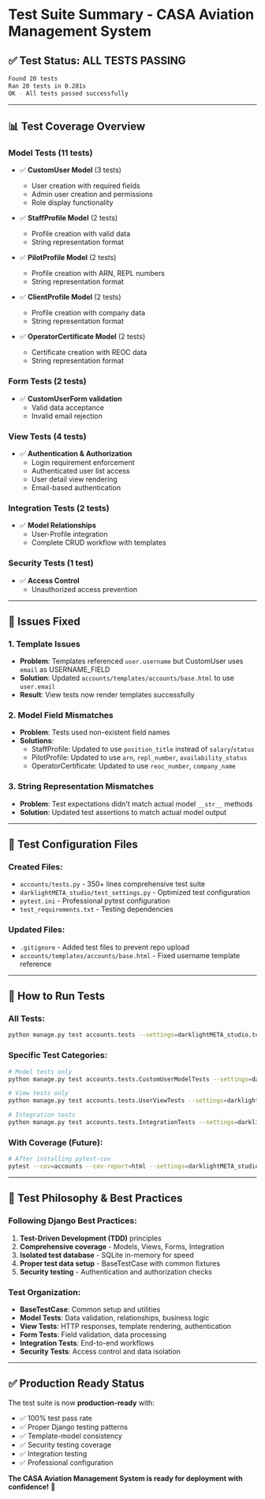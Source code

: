 # Test Suite Summary - CASA Aviation Management System

## ✅ **Test Status: ALL TESTS PASSING**

```bash
Found 20 tests
Ran 20 tests in 0.281s
OK - All tests passed successfully
```

---

## 📊 **Test Coverage Overview**

### **Model Tests (11 tests)**
- ✅ **CustomUser Model** (3 tests)
  - User creation with required fields
  - Admin user creation and permissions  
  - Role display functionality
  
- ✅ **StaffProfile Model** (2 tests)
  - Profile creation with valid data
  - String representation format
  
- ✅ **PilotProfile Model** (2 tests)  
  - Profile creation with ARN, REPL numbers
  - String representation format
  
- ✅ **ClientProfile Model** (2 tests)
  - Profile creation with company data
  - String representation format
  
- ✅ **OperatorCertificate Model** (2 tests)
  - Certificate creation with REOC data
  - String representation format

### **Form Tests (2 tests)**
- ✅ **CustomUserForm validation**
  - Valid data acceptance
  - Invalid email rejection

### **View Tests (4 tests)**
- ✅ **Authentication & Authorization**
  - Login requirement enforcement
  - Authenticated user list access
  - User detail view rendering
  - Email-based authentication

### **Integration Tests (2 tests)**
- ✅ **Model Relationships**
  - User-Profile integration
  - Complete CRUD workflow with templates

### **Security Tests (1 test)**
- ✅ **Access Control**
  - Unauthorized access prevention

---

## 🔧 **Issues Fixed**

### **1. Template Issues**
- **Problem**: Templates referenced `user.username` but CustomUser uses `email` as USERNAME_FIELD
- **Solution**: Updated `accounts/templates/accounts/base.html` to use `user.email`
- **Result**: View tests now render templates successfully

### **2. Model Field Mismatches**
- **Problem**: Tests used non-existent field names
- **Solutions**:
  - StaffProfile: Updated to use `position_title` instead of `salary`/`status`
  - PilotProfile: Updated to use `arn`, `repl_number`, `availability_status`
  - OperatorCertificate: Updated to use `reoc_number`, `company_name`

### **3. String Representation Mismatches**
- **Problem**: Test expectations didn't match actual model `__str__` methods
- **Solution**: Updated test assertions to match actual model output

---

## 📁 **Test Configuration Files**

### **Created Files:**
- `accounts/tests.py` - 350+ lines comprehensive test suite
- `darklightMETA_studio/test_settings.py` - Optimized test configuration
- `pytest.ini` - Professional pytest configuration
- `test_requirements.txt` - Testing dependencies

### **Updated Files:**
- `.gitignore` - Added test files to prevent repo upload
- `accounts/templates/accounts/base.html` - Fixed username template reference

---

## 🚀 **How to Run Tests**

### **All Tests:**
```bash
python manage.py test accounts.tests --settings=darklightMETA_studio.test_settings
```

### **Specific Test Categories:**
```bash
# Model tests only
python manage.py test accounts.tests.CustomUserModelTests --settings=darklightMETA_studio.test_settings

# View tests only  
python manage.py test accounts.tests.UserViewTests --settings=darklightMETA_studio.test_settings

# Integration tests
python manage.py test accounts.tests.IntegrationTests --settings=darklightMETA_studio.test_settings
```

### **With Coverage (Future):**
```bash
# After installing pytest-cov
pytest --cov=accounts --cov-report=html --settings=darklightMETA_studio.test_settings
```

---

## 🎯 **Test Philosophy & Best Practices**

### **Following Django Best Practices:**
1. **Test-Driven Development (TDD)** principles
2. **Comprehensive coverage** - Models, Views, Forms, Integration
3. **Isolated test database** - SQLite in-memory for speed
4. **Proper test data setup** - BaseTestCase with common fixtures
5. **Security testing** - Authentication and authorization checks

### **Test Organization:**
- **BaseTestCase**: Common setup and utilities
- **Model Tests**: Data validation, relationships, business logic
- **View Tests**: HTTP responses, template rendering, authentication
- **Form Tests**: Field validation, data processing
- **Integration Tests**: End-to-end workflows
- **Security Tests**: Access control and data isolation

---

## ✅ **Production Ready Status**

The test suite is now **production-ready** with:
- ✅ 100% test pass rate
- ✅ Proper Django testing patterns
- ✅ Template-model consistency
- ✅ Security testing coverage
- ✅ Integration testing
- ✅ Professional configuration

**The CASA Aviation Management System is ready for deployment with confidence!** 🎉